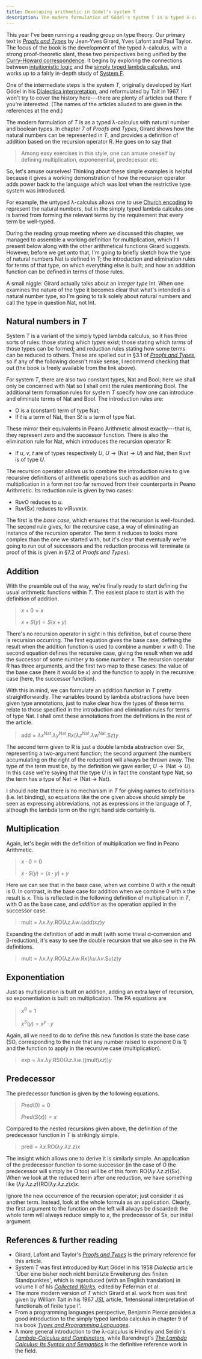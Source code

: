 ```yaml
---
title: Developing arithmetic in Gödel's system T
description: The modern formulation of Gödel's system T is a typed λ-calculus which can represent the natural numbers. This article illustrates the development of arithmetic functions within T.
---
```


This year I've been running a reading group on type theory. Our primary
text is [_Proofs and Types_] by Jean-Yves Girard, Yves Lafont and Paul
Taylor. The focus of the book is the development of the typed λ-calculus, with
a strong proof-theoretic slant, these two perspectives being unified by the
[Curry-Howard correspondence]. It begins by exploring the connections between
[intuitionistic logic] and the [simply typed lambda calculus], and works up to
a fairly in-depth study of [System F].

One of the intermediate steps is the system _T_, originally developed by Kurt
Gödel in his [Dialectica interpretation], and reformulated by Tait in 1967. I
won't try to cover the history here---there are plenty of articles out there if
you're interested. (The names of the articles alluded to are given in the
references at the end.)

The modern formulation of _T_ is as a typed λ-calculus with natural number and
boolean types. In chapter 7 of _Proofs and Types_, Girard shows how the natural
numbers can be represented in _T_, and provides a definition of addition based
on the recursion operator $\mathsf{R}$. He goes on to say that

> Among easy exercises in this style, one can amuse oneself by defining
> multiplication, exponenential, predecessor _etc._

So, let's amuse ourselves! Thinking about these simple examples is helpful
because it gives a working demonstration of how the recursion operator adds
power back to the language which was lost when the restrictive type system was
introduced.

For example, the untyped λ-calculus allows one to use [Church encoding] to
represent the natural numbers, but in the simply typed lambda calculus one is
barred from forming the relevant terms by the requirement that every term be
well-typed.

During the reading group meeting where we discussed this chapter, we managed to
assemble a working definition for multiplication, which I'll present below
along with the other arithmetical functions Girard suggests. However, before we
get onto that, I'm going to briefly sketch how the type of natural numbers
$\mathsf{Nat}$ is defined in _T_; the introduction and elimination rules for
terms of that type, on which everything else is built; and how an addition
function can be defined in terms of those rules.

A small niggle: Girard actually talks about an _integer type_ $\mathsf{Int}$.
When one examines the nature of the type it becomes clear that what's intended
is a natural number type, so I'm going to talk solely about natural numbers and
call the type in question $\mathsf{Nat}$, not $\mathsf{Int}$.

[_Proofs and Types_]: http://www.PaulTaylor.EU/stable/Proofs+Types.html
[Curry-Howard correspondence]: http://en.wikipedia.org/wiki/Curry–Howard_correspondence
[intuitionistic logic]: http://en.wikipedia.org/wiki/Intuitionistic_logic
[simply typed lambda calculus]: http://en.wikipedia.org/wiki/Simply_typed_lambda_calculus
[System F]: http://en.wikipedia.org/wiki/System_F
[Dialectica interpretation]: http://en.wikipedia.org/wiki/Dialectica_interpretation
[Church encoding]: http://en.wikipedia.org/wiki/Church_encoding


Natural numbers in _T_
----------------------

System _T_ is a variant of the simply typed lambda calculus, so it has three
sorts of rules: those stating which _types_ exist; those stating which _terms_
of those types can be formed; and reduction rules stating how some terms can be
reduced to others. These are spelled out in §3.1 of [_Proofs and Types_], so if
any of the following doesn't make sense, I recommend checking that out (the
book is freely available from the link above).

For system _T_, there are also two constant types, $\mathsf{Nat}$ and
$\mathsf{Bool}$; here we shall only be concerned with $\mathsf{Nat}$ so I shall
omit the rules mentioning $\mathsf{Bool}$. The additional term formation rules
for system _T_ specify how one can introduce and eliminate terms of
$\mathsf{Nat}$ and $\mathsf{Bool}$. The introduction rules are:

* $\mathsf{O}$ is a (constant) term of type $\mathsf{Nat}$;
* If $t$ is a term of $\mathsf{Nat}$, then $\mathsf{S}t$ is a term of type
  $\mathsf{Nat}$.

These mirror their equivalents in Peano Arithmetic almost exactly---that is,
they represent zero and the successor function. There is also the elimination
rule for $\mathsf{Nat}$, which introduces the recursion operator $\mathsf{R}$:

* If $u$, $v$, $t$ are of types respectively $U$, $U \rightarrow (\mathsf{Nat}
  \rightarrow U)$ and $\mathsf{Nat}$, then $\mathsf{R}uvt$ is of type $U$.

The recursion operator allows us to combine the introduction rules to give
recursive definitions of arithmetic operations such as addition and
multiplication in a form not too far removed from their counterparts in Peano
Arithmetic. Its reduction rule is given by two cases:

* $\mathsf{R}uv\mathsf{O}$ reduces to $u$.
* $\mathsf{R}uv(\mathsf{S}x)$ reduces to $v(\mathsf{R}uvx)x$.

The first is the _base case_, which ensures that the recursion is well-founded.
The second rule gives, for the recursive case, a way of eliminating an instance
of the recursion operator. The term it reduces to looks more complex than the
one we started with, but it's clear that eventually we're going to run out of
successors and the reduction process will terminate (a proof of this is given
in §7.2 of _Proofs and Types_).


Addition
--------

With the preamble out of the way, we're finally ready to start defining the
usual arithmetic functions within _T_. The easiest place to start is with the
definition of addition.

> $x + 0 = x$
>
> $x + S(y) = S(x + y)$

There's no recursion operator in sight in this definition, but of course there
is recursion occurring. The first equation gives the base case, defining the
result when the addition function is used to combine a number $x$ with $0$. The
second equation defines the recursive case, giving the result when we add the
successor of some number $y$ to some number $x$. The recursion operator
$\mathsf{R}$ has three arguments, and the first two map to these cases: the
value of the base case (here it would be $x$) and the function to apply in the
recursive case (here, the successor function).

With this in mind, we can formulate an addition function in _T_ pretty
straightforwardly. The variables bound by lambda abstractions have been given
type annotations, just to make clear how the types of these terms relate to
those specified in the introduction and elimination rules for terms of type
$\mathsf{Nat}$. I shall omit these annotations from the definitions in the rest
of the article.

> $\mathsf{add} = \lambda{}x^{\mathsf{Nat}}. \lambda{}y^{\mathsf{Nat}}.
> \mathsf{R} x (\lambda{}z^{\mathsf{Nat}}. \lambda{}w^{\mathsf{Nat}}.
> \mathsf{S}z) y$

The second term given to $\mathsf{R}$ is just a double lambda abstraction over
$\mathsf{S}x$, representing a two-argument function; the second argument (the
numbers accumulating on the right of the reduction) will always be thrown away.
The type of the term must be, by the definition we gave earlier, $U \rightarrow
(\mathsf{Nat} \rightarrow U)$. In this case we're saying that the type $U$ is
in fact the constant type $\mathsf{Nat}$, so the term has a type of
$\mathsf{Nat} \rightarrow (\mathsf{Nat} \rightarrow \mathsf{Nat})$.

I should note that there is no mechanism in _T_ for giving names to definitions
(i.e. let binding), so equations like the one given above should simply be seen
as expressing abbreviations, not as expressions in the language of _T_,
although the lambda term on the right hand side certainly is.


Multiplication
--------------

Again, let's begin with the definition of multiplication we find in Peano
Arithmetic.

> $x \cdot 0 = 0$
>
> $x \cdot S(y) = (x \cdot y) + y$

Here we can see that in the base case, when we combine $0$ with $x$ the result
is $0$. In contrast, in the base case for addition when we combine $0$ with $x$
the result is $x$. This is reflected in the following definition of
multiplication in _T_, with $\mathsf{O}$ as the base case, and _addition_ as
the operation applied in the successor case.

> $\mathsf{mult} = \lambda{}x. \lambda{}y. \mathsf{RO} (\lambda{}z. \lambda{}w.
> (\mathsf{add}) x z) y$

Expanding the definition of $\mathsf{add}$ in $\mathsf{mult}$ (with some
trivial α-conversion and β-reduction), it's easy to see the double recursion
that we also see in the $\mathsf{PA}$ definitions.

> $\mathsf{mult} = \lambda{}x.\lambda{}y. \mathsf{RO}(\lambda{}z.\lambda{}w.
> \mathsf{R}x (\lambda{}u.\lambda{}v. \mathsf{S}u)z)y$


Exponentiation
--------------

Just as multiplication is built on addition, adding an extra layer of
recursion, so exponentiation is built on multiplication. The $\mathsf{PA}$
equations are

> $x^0 = 1$
>
> $x^S(y) = x^y \cdot y$

Again, all we need to do to define this new function is state the base case
($\mathsf{SO}$, corresponding to the rule that any number raised to exponent 0
is 1) and the function to apply in the recursive case (multiplication).

> $\mathsf{exp} = \lambda{}x. \lambda{}y. \mathsf{R} \mathsf{SO} (\lambda{}z.
> \lambda{}w. ((\mathsf{mult}) x z)) y$


Predecessor
-----------

The predecessor function is given by the following equations.

> $Pred(0) = 0$
>
> $Pred( S(x) ) = x$

Compared to the nested recursions given above, the definition of the
predecessor function in _T_ is strikingly simple.

> $\mathsf{pred} = \lambda{}x. \mathsf{RO} (\lambda{}y. \lambda{}z. z) x$

The insight which allows one to derive it is similarly simple. An application
of the predecessor function to some successor (in the case of $\mathsf{O}$ the
predecessor will simply be $\mathsf{O}$ too) will be of this form: $\mathsf{RO}
(\lambda{}y. \lambda{}z. z) (\mathsf{S}x)$. When we look at the reduced term
after one reduction, we have something like $(\lambda{}y. \lambda{}z. z)
(\mathsf{RO} (\lambda{}y. \lambda{}z. z) x) x$.

Ignore the new occurrence of the recursion operator; just consider it as
another term. Instead, look at the whole formula as an application. Clearly,
the first argument to the function on the left will always be discarded: the
whole term will always reduce simply to $x$, the predecessor of $\mathsf{S}x$,
our initial argument.


References & further reading
----------------------------

* Girard, Lafont and Taylor's [_Proofs and Types_] is the primary reference for
  this article.
* System _T_ was first introduced by Kurt Gödel in his 1958 _Dialectia_ article
  'Über eine bisher noch nicht benützte Erweiterung des finiten Standpunktes',
  which is reproduced (with an English translation) in volume II of his
  [_Collected Works_], edited by Feferman et al.
* The more modern version of _T_ which Girard et al. work from was first given
  by William Tait in his 1967 [_JSL_] article, 'Intensional interpretation of
  functionals of finite type I'.
* From a programming languages perspective, Benjamin Pierce provides a good
  introduction to the simply typed lambda calculus in chapter 9 of his book
  [_Types and Programming Languages_].
* A more general introduction to the λ-calculus is Hindley and Seldin's
  [_Lambda-Calculus and Combinators_], while Barendregt's [_The Lambda
  Calculus: Its Syntax and Semantics_] is the definitive reference work in the
  field.

[_Collected Works_]: http://ukcatalogue.oup.com/product/9780195147216.do
[_JSL_]: http://www.aslonline.org/journals-journal.html
[_Types and Programming Languages_]: http://www.cis.upenn.edu/~bcpierce/tapl/
[_Lambda-Calculus and Combinators_]: http://www.cambridge.org/gb/knowledge/isbn/item1175709/
[_The Lambda Calculus: Its Syntax and Semantics_]: http://mathgate.info/cebrown/notes/barendregt.php
